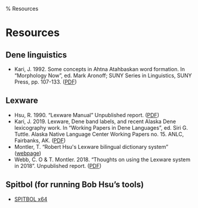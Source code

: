 % Resources

# Resources

## Dene linguistics

 * Kari, J. 1992. Some concepts in Ahtna Atahbaskan word formation. In
   “Morphology Now”, ed. Mark Aronoff; SUNY Series in Linguistics,
   SUNY Press, pp. 107-133. ([PDF](files/kari1992.pdf))

## Lexware

 * Hsu, R. 1990. “Lexware Manual” Unpublished report. 
   ([PDF](files/hsu1990_lexware.pdf))
 * Kari, J. 2019. Lexware, Dene band labels, and recent Alaska Dene
   lexicography work. In “Working Papers in Dene Languages”, ed. Siri
   G. Tuttle. Alaska Native Language Center Working Papers
   no. 15. ANLC, Fairbanks, AK. ([PDF](files/kari2019.pdf))
 * Montler, T. “Robert Hsu's Lexware bilingual dictionary system”
   ([webpage](http://www.montler.net/lexware/))
 * Webb, C. O & T. Montler. 2018. “Thoughts on using the Lexware
   system in 2018”. Unpublished report. ([PDF](files/webb2018_lexware.pdf))
 
## Spitbol (for running Bob Hsu’s tools)

 * [SPITBOL x64](https://github.com/spitbol/x64)
 
